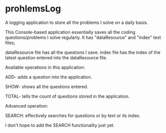 # prohlemsLog
A logging application to store all the problems I solve on a daily basis.


   This Console-based application essentially saves all the coding questions/problems I solve regularly.
It has "dataResource" and "index" text files;

dataResource file has all the questions I save.
index file has the index of the latest question entered into the dataResource file.

Available operations in this application:

ADD- adds a question into the application.

SHOW- shows all the questions entered.

TOTAL- tells the count of questions stored in the application.

Advanced operation:

SEARCH: effectively searches for questions or by text or its index.

I don't hope to add the SEARCH functionality just yet. 

